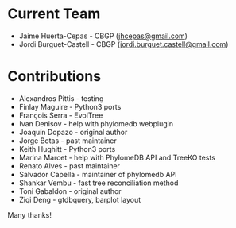 # Current Team

- Jaime Huerta-Cepas - CBGP (jhcepas@gmail.com)
- Jordi Burguet-Castell - CBGP (jordi.burguet.castell@gmail.com)


# Contributions

- Alexandros Pittis - testing
- Finlay Maguire - Python3 ports
- François Serra - EvolTree
- Ivan Denisov - help with phylomedb webplugin
- Joaquín Dopazo - original author
- Jorge Botas - past maintainer
- Keith Hughitt - Python3 ports
- Marina Marcet - help with PhylomeDB API and TreeKO tests
- Renato Alves - past maintainer
- Salvador Capella - maintainer of phylomedb API
- Shankar Vembu - fast tree reconciliation method
- Toni Gabaldon - original author
- Ziqi Deng - gtdbquery, barplot layout

Many thanks!
